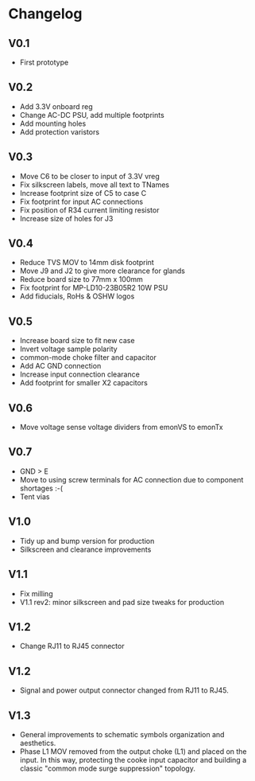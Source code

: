 # Changelog

## V0.1 

- First prototype

## V0.2

- Add 3.3V onboard reg 
- Change AC-DC PSU, add multiple footprints 
- Add mounting holes 
- Add protection varistors 

## V0.3

- Move C6 to be closer to input of 3.3V vreg 
- Fix silkscreen labels, move all text to TNames 
- Increase footprint size of C5 to case C
- Fix footprint for input AC connections 
- Fix position of R34 current limiting resistor
- Increase size of holes for J3 

## V0.4

- Reduce TVS MOV to 14mm disk footprint 
- Move J9 and J2 to give more clearance for glands
- Reduce board size to 77mm x 100mm
- Fix footprint for MP-LD10-23B05R2 10W PSU
- Add fiducials, RoHs & OSHW logos 

## V0.5

- Increase board size to fit new case
- Invert voltage sample polarity 
- common-mode choke filter and capacitor 
- Add AC GND connection 
- Increase input connection clearance 
- Add footprint for smaller X2 capacitors 

## V0.6

- Move voltage sense voltage dividers from emonVS to emonTx 

## V0.7

- GND > E
- Move to using screw terminals for AC connection due to component shortages :-(
- Tent vias 

## V1.0

- Tidy up and bump version for production 
- Silkscreen and clearance improvements


## V1.1

- Fix milling 
- V1.1 rev2: minor silkscreen and pad size tweaks for production

## V1.2

- Change RJ11 to RJ45 connector


## V1.2

- Signal and power output connector changed from RJ11 to RJ45.


## V1.3

- General improvements to schematic symbols organization and aesthetics.
- Phase L1 MOV removed from the output choke (L1) and placed on the input.
  In this way, protecting the cooke input capacitor and building a classic "common mode surge suppression" topology.
